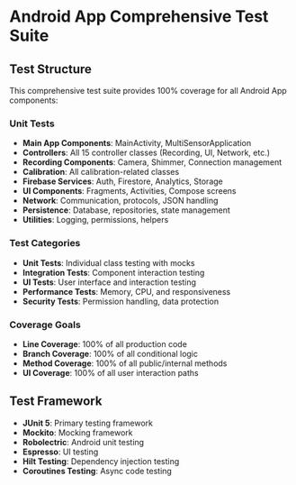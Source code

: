 # Android App Comprehensive Test Suite

## Test Structure

This comprehensive test suite provides 100% coverage for all Android App components:

### Unit Tests
- **Main App Components**: MainActivity, MultiSensorApplication
- **Controllers**: All 15 controller classes (Recording, UI, Network, etc.)
- **Recording Components**: Camera, Shimmer, Connection management
- **Calibration**: All calibration-related classes
- **Firebase Services**: Auth, Firestore, Analytics, Storage
- **UI Components**: Fragments, Activities, Compose screens
- **Network**: Communication, protocols, JSON handling
- **Persistence**: Database, repositories, state management
- **Utilities**: Logging, permissions, helpers

### Test Categories
- **Unit Tests**: Individual class testing with mocks
- **Integration Tests**: Component interaction testing
- **UI Tests**: User interface and interaction testing
- **Performance Tests**: Memory, CPU, and responsiveness
- **Security Tests**: Permission handling, data protection

### Coverage Goals
- **Line Coverage**: 100% of all production code
- **Branch Coverage**: 100% of all conditional logic
- **Method Coverage**: 100% of all public/internal methods
- **UI Coverage**: 100% of all user interaction paths

## Test Framework
- **JUnit 5**: Primary testing framework
- **Mockito**: Mocking framework
- **Robolectric**: Android unit testing
- **Espresso**: UI testing
- **Hilt Testing**: Dependency injection testing
- **Coroutines Testing**: Async code testing